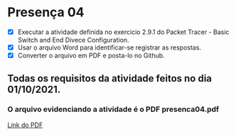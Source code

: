 # Presença 04
- [x] Executar a atividade definida no exercicio 2.9.1 do Packet Tracer - Basic Switch and End Divece Configuration.
- [x] Usar o arquivo Word para identificar-se registrar as respostas. 
- [x] Converter o arquivo em PDF e posta-lo no Github.

## Todas os requisitos da atividade feitos no dia 01/10/2021.
### O arquivo evidenciando a atividade é o PDF presenca04.pdf
[Link do PDF](https://github.com/Yuri-Santiago/yuri-santiago-p8-info-sor2/blob/main/atividades-presenca/presenca04/presenca04.pdf)
